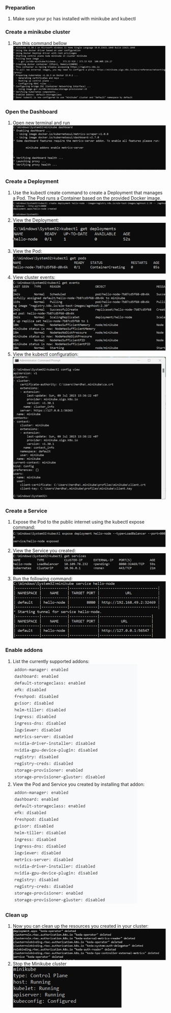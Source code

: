 ### Preparation
1. Make sure your pc has installed with minikube and kubectl

### Create a minikube cluster
1. Run this command bellow <br>
![01](img/img1.png)

### Open the Dashboard
1. Open new terminal and run <br>
![02](img/img2.png)

### Create a Deployment
1. Use the kubectl create command to create a Deployment that manages a Pod. The Pod runs a Container based on the provided Docker image. <br>
![03](img/img3.png)
2. View the Deployment: <br>
![04](img/img4.png)
3. View the Pod: <br>
![05](img/img5.png)
4. View cluster events:<br>
![06](img/img6.png)
5. View the kubectl configuration:<br>
![07](img/img7.png)

### Create a Service
1. Expose the Pod to the public internet using the kubectl expose command: <br>
![08](img/img8.png)
2. View the Service you created: <br>
![09](img/img9.png)
3. Run the following command: <br>
![10](img/img10.png)

### Enable addons
1. List the currently supported addons: <br>
![11](img/addons-output.png)
2. View the Pod and Service you created by installing that addon: <br>
![12](img/addons-output.png)

### Clean up
1. Now you can clean up the resources you created in your cluster: <br>
![13](img/cleanup-kubectl-delete-deploy.png)
2. Stop the Minikube cluster <br>
![14](img/cleanup-kubectl-stop.png)